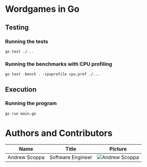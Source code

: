 # Wordgames in Go

## Testing

### Running the tests
    

    go test ./...


### Running the benchmarks with CPU profiling

    go test -bench . -cpuprofile cpu.prof ./...


## Execution

### Running the program


    go run main.go


<!-- 
Create a table of authors and contributors with the following columns:
- Name
- Title
- Picture
-->

# Authors and Contributors

| Name | Title | Picture |
| --- | --- | --- |
| Andrew Scoppa | Software Engineer | ![Andrew Scoppa](https://avatars.githubusercontent.com/u/1010001?v=4) |





